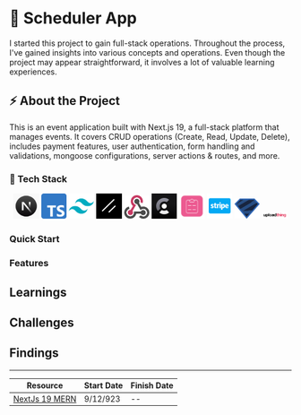 # 📆 Scheduler App

I started this project to gain full-stack operations. Throughout the process, I've gained insights into various concepts and operations. Even though the project may appear straightforward, it involves a lot of valuable learning experiences.

## ⚡ About the Project

This is an event application built with Next.js 19, a full-stack platform that manages events. It covers CRUD operations (Create, Read, Update, Delete), includes payment features, user authentication, form handling and validations, mongoose configurations, server actions & routes, and more.

### 🧱 Tech Stack

<p align="center" width="90%" style=" background-size: cover;">
    <img width="9%" src="./public/tech-icons/nextjs-1.png" title="Next Js" alt="logo"/>
    <img width="9%" src="./public/tech-icons/typescript-1.png" title="TypeScript" alt="logo"/>
    <img width="9%" src="./public/tech-icons/tailwindcss.png" title="TailwindCSS" alt="logo"/>
    <img width="9%" src="./public/tech-icons/shadcnui.png" title="Shadcn UI" alt="logo"/>
    <img width="9%" src="./public/tech-icons/webhook.png" title="Webhook" alt="logo"/>
    <img width="9%" src="./public/tech-icons/clerk.jpg" title="Clerk" alt="logo"/>
    <img width="9%" src="./public/tech-icons/react-hook-form.png" title="React Hook Form" alt="logo"/>
    <img width="9%" src="./public/tech-icons/stripe.png" title="Stripe" alt="logo"/>
    <img width="9%" src="./public/tech-icons/zod.png" title="Zod" alt="logo"/>
    <img width="9%" src="./public/tech-icons/uploadthing.png" title="Upload Thing" alt="logo"/>
    
</p>

### Quick Start

### Features

## Learnings

## Challenges

## Findings

---

<div align="center">

| Resource                                                                               | Start Date | Finish Date |
| -------------------------------------------------------------------------------------- | ---------- | ----------- |
| [NextJs 19 MERN](https://youtu.be/zgGhzuBZOQg?list=PL6QREj8te1P9gixBDSU8JLvQndTEEX3c3) | 9/12/923 | --          |

</div>
